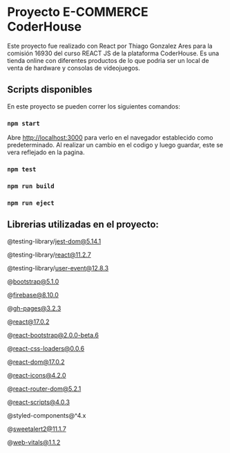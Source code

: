 # Proyecto E-COMMERCE CoderHouse

Este proyecto fue realizado con React por Thiago Gonzalez Ares para la comisión 16930 del curso REACT JS de la plataforma CoderHouse.
Es una tienda online con diferentes productos de lo que podria ser un local de venta de hardware y consolas de videojuegos.

## Scripts disponibles

En este proyecto se pueden correr los siguientes comandos:

### `npm start`
Abre [http://localhost:3000](http://localhost:3000) para verlo en el navegador establecido como predeterminado.
Al realizar un cambio en el codigo y luego guardar, este se vera reflejado en la pagina.

### `npm test`

### `npm run build`

### `npm run eject`

## Librerias utilizadas en el proyecto:

@testing-library/jest-dom@5.14.1

@testing-library/react@11.2.7     

@testing-library/user-event@12.8.3

@bootstrap@5.1.0

@firebase@8.10.0

@gh-pages@3.2.3

@react@17.0.2

@react-bootstrap@2.0.0-beta.6

@react-css-loaders@0.0.6

@react-dom@17.0.2

@react-icons@4.2.0

@react-router-dom@5.2.1

@react-scripts@4.0.3

@styled-components@^4.x

@sweetalert2@11.1.7

@web-vitals@1.1.2
